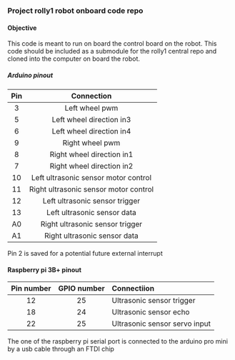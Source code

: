 ### Project rolly1 robot onboard code repo  

#### Objective  
This code is meant to run on board the control board on the robot. This code should be included as a submodule for the rolly1 central repo and cloned into the computer on board the robot. 

##### Arduino pinout  
|Pin | Connection | 
|:--:| :---------: |
|3| Left wheel pwm |
|5| Left wheel direction in3|
|6| Left wheel direction in4|
|9| Right wheel pwm |
|8| Right wheel direction in1|
|7| Right wheel direction in2|
|10| Left ultrasonic sensor motor control |
|11| Right ultrasonic sensor motor control |
|12| Left ultrasonic sensor trigger |
|13| Left ultrasonic sensor data |
|A0| Right ultrasonic sensor trigger |
|A1| Right ultrasonic sensor data |  

Pin 2 is saved for a  potential future external interrupt 


#### Raspberry pi 3B+ pinout
|Pin number|GPIO number|Connectiion|
|:---:|:---:|:---|
|12|25|Ultrasonic sensor trigger|
|18|24|Ultrasonic sensor echo|
|22|25|Ultrasonic sensor servo input|

The one of the raspberry pi serial port is connected to the arduino pro mini by a usb cable through an FTDI chip 